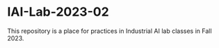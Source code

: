 # IAI-Lab-2023-02
This repository is a place for practices in Industrial AI lab classes in Fall 2023.
